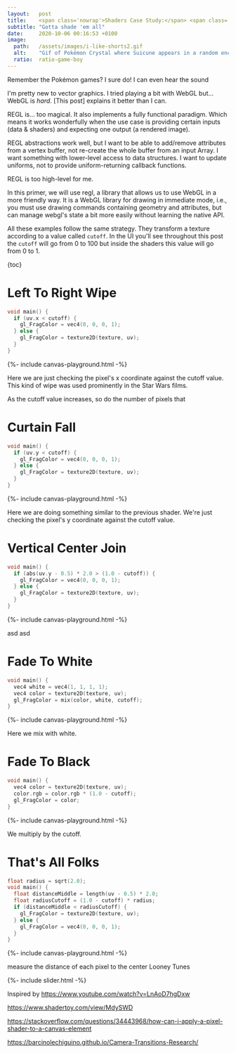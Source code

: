 ```yaml
---
layout:   post
title:    <span class='nowrap'>Shaders Case Study:</span> <span class='nowrap'>Pokémon Battle Transitions</span>
subtitle: "Gotta shade 'em all"
date:     2020-10-06 00:16:53 +0100
image:
  path:   /assets/images/i-like-shorts2.gif
  alt:    "Gif of Pokémon Crystal where Suicune appears in a random encounter."
  ratio:  ratio-game-boy
---
```


Remember the Pokémon games? I sure do! I can even hear the sound


I'm pretty new to vector graphics. I tried playing a bit with WebGL but... WebGL is _hard_. [This post] explains it better than I can.

REGL is… too magical. It also implements a fully functional paradigm. Which means it works wonderfully when the use case is providing certain inputs (data & shaders) and expecting one output (a rendered image).

REGL abstractions work well, but I want to be able to add/remove attributes from a vertex buffer, not re-create the whole buffer from an input Array. I want something with lower-level access to data structures. I want to update uniforms, not to provide uniform-returning callback functions.

REGL is too high-level for me.

In this primer, we will use regl, a library that allows us to use WebGL in a more friendly way. It is a WebGL library for drawing in immediate mode, i.e., you must use drawing commands containing geometry and attributes, but can manage webgl's state a bit more easily without learning the native API.

All these examples follow the same strategy. They transform a texture according to a value called `cutoff`. In the UI you'll see throughout this post the `cutoff` will go from 0 to 100 but inside the shaders this value will go from 0 to 1.

{toc}

<div class="shaders">
<div class="scene" data-texture-src="/assets/images/pokemon-textures/1-red-trainer.png" markdown="1">

# Left To Right Wipe

```cpp
void main() {
  if (uv.x < cutoff) {
    gl_FragColor = vec4(0, 0, 0, 1);
  } else {
    gl_FragColor = texture2D(texture, uv);
  }
}
```

<div>{%- include canvas-playground.html -%}</div>

Here we are just checking the pixel's x coordinate against the cutoff value.
This kind of wipe was used prominently in the Star Wars films.

As the cutoff value increases, so do the number of pixels that
</div>

<div class="scene" data-texture-src="/assets/images/pokemon-textures/2-yellow-pikachu.png" markdown="1">

# Curtain Fall

```cpp
void main() {
  if (uv.y < cutoff) {
    gl_FragColor = vec4(0, 0, 0, 1);
  } else {
    gl_FragColor = texture2D(texture, uv);
  }
}
```

<div>{%- include canvas-playground.html -%}</div>

Here we are doing something similar to the previous shader. We're just checking the pixel's y coordinate against the cutoff value.
</div>

<div class="scene" data-texture-src="/assets/images/pokemon-textures/3-gold-grass.png" markdown="1">

# Vertical Center Join

```cpp
void main() {
  if (abs(uv.y - 0.5) * 2.0 > (1.0 - cutoff)) {
    gl_FragColor = vec4(0, 0, 0, 1);
  } else {
    gl_FragColor = texture2D(texture, uv);
  }
}
```

<div>{%- include canvas-playground.html -%}</div>

asd asd
</div>

<div class="scene" data-texture-src="/assets/images/pokemon-textures/4-gold-gyarados.png" markdown="1">

# Fade To White

```cpp
void main() {
  vec4 white = vec4(1, 1, 1, 1);
  vec4 color = texture2D(texture, uv);
  gl_FragColor = mix(color, white, cutoff);
}
```

<div>{%- include canvas-playground.html -%}</div>

Here we mix with white.
</div>

<div class="scene" data-texture-src="/assets/images/pokemon-textures/5-rival-cave.png" markdown="1">

# Fade To Black

```cpp
void main() {
  vec4 color = texture2D(texture, uv);
  color.rgb = color.rgb * (1.0 - cutoff);
  gl_FragColor = color;
}
```

<div>{%- include canvas-playground.html -%}</div>

We multiply by the cutoff.
</div>

<div class="scene" data-texture-src="/assets/images/pokemon-textures/6-ho-oh2.png" markdown="1">

# That's All Folks

```cpp
float radius = sqrt(2.0);
void main() {
  float distanceMiddle = length(uv - 0.5) * 2.0;
  float radiusCutoff = (1.0 - cutoff) * radius;
  if (distanceMiddle < radiusCutoff) {
    gl_FragColor = texture2D(texture, uv);
  } else {
    gl_FragColor = vec4(0, 0, 0, 1);
  }
}
```

<div>{%- include canvas-playground.html -%}</div>

measure the distance of each pixel to the center
Looney Tunes
</div>

</div>

<script type="text/javascript" src="/assets/js/regl-2.0.1.min.js"></script>
{%- include slider.html -%}

Inspired by https://www.youtube.com/watch?v=LnAoD7hgDxw

https://www.shadertoy.com/view/MdySWD

https://stackoverflow.com/questions/34443968/how-can-i-apply-a-pixel-shader-to-a-canvas-element

https://barcinolechiguino.github.io/Camera-Transitions-Research/
